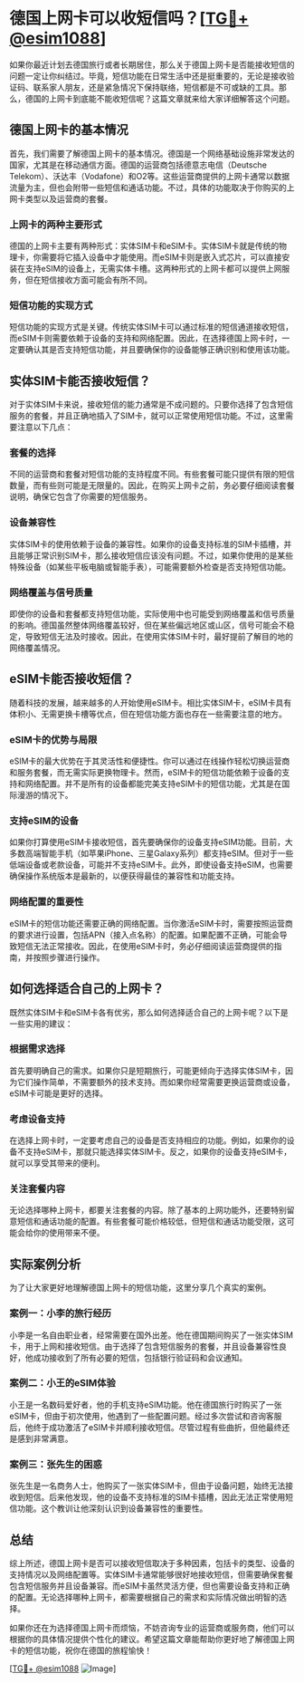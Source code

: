 # 德国上网卡可以收短信吗？[[TG💪+ @esim1088](https://t.me/s/esim1088)]

如果你最近计划去德国旅行或者长期居住，那么关于德国上网卡是否能接收短信的问题一定让你纠结过。毕竟，短信功能在日常生活中还是挺重要的，无论是接收验证码、联系家人朋友，还是紧急情况下保持联络，短信都是不可或缺的工具。那么，德国的上网卡到底能不能收短信呢？这篇文章就来给大家详细解答这个问题。

## 德国上网卡的基本情况

首先，我们需要了解德国上网卡的基本情况。德国是一个网络基础设施非常发达的国家，尤其是在移动通信方面。德国的运营商包括德意志电信（Deutsche Telekom）、沃达丰（Vodafone）和O2等。这些运营商提供的上网卡通常以数据流量为主，但也会附带一些短信和通话功能。不过，具体的功能取决于你购买的上网卡类型以及运营商的套餐。

### 上网卡的两种主要形式

德国的上网卡主要有两种形式：实体SIM卡和eSIM卡。实体SIM卡就是传统的物理卡，你需要将它插入设备中才能使用。而eSIM卡则是嵌入式芯片，可以直接安装在支持eSIM的设备上，无需实体卡槽。这两种形式的上网卡都可以提供上网服务，但在短信接收方面可能会有所不同。

### 短信功能的实现方式

短信功能的实现方式是关键。传统实体SIM卡可以通过标准的短信通道接收短信，而eSIM卡则需要依赖于设备的支持和网络配置。因此，在选择德国上网卡时，一定要确认其是否支持短信功能，并且要确保你的设备能够正确识别和使用该功能。

## 实体SIM卡能否接收短信？

对于实体SIM卡来说，接收短信的能力通常是不成问题的。只要你选择了包含短信服务的套餐，并且正确地插入了SIM卡，就可以正常使用短信功能。不过，这里需要注意以下几点：

### 套餐的选择

不同的运营商和套餐对短信功能的支持程度不同。有些套餐可能只提供有限的短信数量，而有些则可能是无限量的。因此，在购买上网卡之前，务必要仔细阅读套餐说明，确保它包含了你需要的短信服务。

### 设备兼容性

实体SIM卡的使用依赖于设备的兼容性。如果你的设备支持标准的SIM卡插槽，并且能够正常识别SIM卡，那么接收短信应该没有问题。不过，如果你使用的是某些特殊设备（如某些平板电脑或智能手表），可能需要额外检查是否支持短信功能。

### 网络覆盖与信号质量

即使你的设备和套餐都支持短信功能，实际使用中也可能受到网络覆盖和信号质量的影响。德国虽然整体网络覆盖较好，但在某些偏远地区或山区，信号可能会不稳定，导致短信无法及时接收。因此，在使用实体SIM卡时，最好提前了解目的地的网络覆盖情况。

## eSIM卡能否接收短信？

随着科技的发展，越来越多的人开始使用eSIM卡。相比实体SIM卡，eSIM卡具有体积小、无需更换卡槽等优点，但在短信功能方面也存在一些需要注意的地方。

### eSIM卡的优势与局限

eSIM卡的最大优势在于其灵活性和便捷性。你可以通过在线操作轻松切换运营商和服务套餐，而无需实际更换物理卡。然而，eSIM卡的短信功能依赖于设备的支持和网络配置。并不是所有的设备都能完美支持eSIM卡的短信功能，尤其是在国际漫游的情况下。

### 支持eSIM的设备

如果你打算使用eSIM卡接收短信，首先要确保你的设备支持eSIM功能。目前，大多数高端智能手机（如苹果iPhone、三星Galaxy系列）都支持eSIM。但对于一些低端设备或老款设备，可能并不支持eSIM卡。此外，即使设备支持eSIM，也需要确保操作系统版本是最新的，以便获得最佳的兼容性和功能支持。

### 网络配置的重要性

eSIM卡的短信功能还需要正确的网络配置。当你激活eSIM卡时，需要按照运营商的要求进行设置，包括APN（接入点名称）的配置。如果配置不正确，可能会导致短信无法正常接收。因此，在使用eSIM卡时，务必仔细阅读运营商提供的指南，并按照步骤进行操作。

## 如何选择适合自己的上网卡？

既然实体SIM卡和eSIM卡各有优劣，那么如何选择适合自己的上网卡呢？以下是一些实用的建议：

### 根据需求选择

首先要明确自己的需求。如果你只是短期旅行，可能更倾向于选择实体SIM卡，因为它们操作简单，不需要额外的技术支持。而如果你经常需要更换运营商或设备，eSIM卡可能是更好的选择。

### 考虑设备支持

在选择上网卡时，一定要考虑自己的设备是否支持相应的功能。例如，如果你的设备不支持eSIM卡，那就只能选择实体SIM卡。反之，如果你的设备支持eSIM卡，就可以享受其带来的便利。

### 关注套餐内容

无论选择哪种上网卡，都要关注套餐的内容。除了基本的上网功能外，还要特别留意短信和通话功能的配置。有些套餐可能价格较低，但短信和通话功能受限，这可能会给你的使用带来不便。

## 实际案例分析

为了让大家更好地理解德国上网卡的短信功能，这里分享几个真实的案例。

### 案例一：小李的旅行经历

小李是一名自由职业者，经常需要在国外出差。他在德国期间购买了一张实体SIM卡，用于上网和接收短信。由于选择了包含短信服务的套餐，并且设备兼容性良好，他成功接收到了所有必要的短信，包括银行验证码和会议通知。

### 案例二：小王的eSIM体验

小王是一名数码爱好者，他的手机支持eSIM功能。他在德国旅行时购买了一张eSIM卡，但由于初次使用，他遇到了一些配置问题。经过多次尝试和咨询客服后，他终于成功激活了eSIM卡并顺利接收短信。尽管过程有些曲折，但他最终还是感到非常满意。

### 案例三：张先生的困惑

张先生是一名商务人士，他购买了一张实体SIM卡，但由于设备问题，始终无法接收到短信。后来他发现，他的设备不支持标准的SIM卡插槽，因此无法正常使用短信功能。这个教训让他深刻认识到设备兼容性的重要性。

## 总结

综上所述，德国上网卡是否可以接收短信取决于多种因素，包括卡的类型、设备的支持情况以及网络配置等。实体SIM卡通常能够很好地接收短信，但需要确保套餐包含短信服务并且设备兼容。而eSIM卡虽然灵活方便，但也需要设备支持和正确的配置。无论选择哪种上网卡，都需要根据自己的需求和实际情况做出明智的选择。

如果你还在为选择德国上网卡而烦恼，不妨咨询专业的运营商或服务商，他们可以根据你的具体情况提供个性化的建议。希望这篇文章能帮助你更好地了解德国上网卡的短信功能，祝你在德国的旅程愉快！

[[TG💪+ @esim1088](https://t.me/s/esim1088) ![Image](https://i.postimg.cc/4NQfJmqS/Snipaste-2025-05-13-00-14-12.png)]